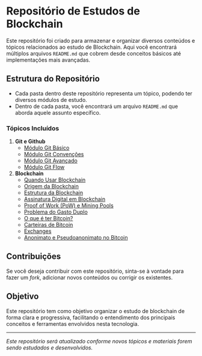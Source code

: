 # Repositório de Estudos de Blockchain

Este repositório foi criado para armazenar e organizar diversos conteúdos e tópicos relacionados ao estudo de Blockchain. Aqui você encontrará múltiplos arquivos `README.md` que cobrem desde conceitos básicos até implementações mais avançadas.

## Estrutura do Repositório

- Cada pasta dentro deste repositório representa um tópico, podendo ter diversos módulos de estudo.
- Dentro de cada pasta, você encontrará um arquivo `README.md` que aborda aquele assunto específico.
  
### Tópicos Incluídos
1. **Git e Github**
   - [Módulo Git Básico](https://github.com/FelipeFerraz4/blockchain-study/tree/main/a%20-%20Git%20e%20Github/a%20-%20Git%20B%C3%A1sico)
   - [Módulo Git Convenções](https://github.com/FelipeFerraz4/blockchain-study/tree/main/a%20-%20Git%20e%20Github/b%20-%20Git%20Conven%C3%A7%C3%B5es)
   - [Módulo Git Avançado](https://github.com/FelipeFerraz4/blockchain-study/tree/main/a%20-%20Git%20e%20Github/c%20-%20Git%20Avan%C3%A7ado)
   - [Módulo Git Flow](https://github.com/FelipeFerraz4/blockchain-study/tree/main/a%20-%20Git%20e%20Github/d%20-%20Git%20Flow)
2. **Blockchain**
   - [Quando Usar Blockchain](https://github.com/FelipeFerraz4/blockchain-study/tree/main/b%20-%20Blockchain/a%20-%20Quando%20Usar%20Blockchain)
   - [Origem da Blockchain](https://github.com/FelipeFerraz4/blockchain-study/tree/main/b%20-%20Blockchain/b%20-%20Origem%20do%20Blockchain)
   - [Estrutura da Blockchain](https://github.com/FelipeFerraz4/blockchain-study/tree/main/b%20-%20Blockchain/c%20-%20Estrutura%20da%20Blockchain)
   - [Assinatura Digital em Blockchain](https://github.com/FelipeFerraz4/blockchain-study/tree/main/b%20-%20Blockchain/d%20-%20Assinatura%20Digital%20na%20Blockchain)
   - [Proof of Work (PoW) e Mining Pools](https://github.com/FelipeFerraz4/blockchain-study/tree/main/b%20-%20Blockchain/e%20-%20Prova%20de%20Trabalho)
   - [Problema do Gasto Duplo](https://github.com/FelipeFerraz4/blockchain-study/tree/main/b%20-%20Blockchain/f%20-%20Gasto%20Duplo)
   - [O que é ter Bitcoin?](https://github.com/FelipeFerraz4/blockchain-study/tree/main/b%20-%20Blockchain/g%20-%20O%20que%20e%20ter%20Bitcoin%20%3F)
   - [Carteiras de Bitcoin](https://github.com/FelipeFerraz4/blockchain-study/tree/main/b%20-%20Blockchain/h%20-%20Carteiras%20de%20Bitcoin)
   - [Exchanges]()
   - [Anonimato e Pseudoanonimato no Bitcoin]()

## Contribuições

Se você deseja contribuir com este repositório, sinta-se à vontade para fazer um *fork*, adicionar novos conteúdos ou corrigir os existentes.

## Objetivo

Este repositório tem como objetivo organizar o estudo de blockchain de forma clara e progressiva, facilitando o entendimento dos principais conceitos e ferramentas envolvidos nesta tecnologia.

---

*Este repositório será atualizado conforme novos tópicos e materiais forem sendo estudados e desenvolvidos.*

